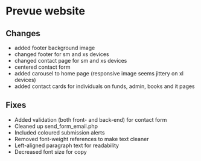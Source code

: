 # Prevue website

## Changes

* added footer background image
* changed footer for sm and xs devices
* changed contact page for sm and xs devices
* centered contact form
* added carousel to home page (responsive image seems jittery on xl devices)
* added contact cards for individuals on funds, admin, books and it pages


## Fixes

* Added validation (both front- and back-end) for contact form
* Cleaned up send_form_email.php
* Included coloured submission alerts
* Removed font-weight references to make text cleaner
* Left-aligned paragraph text for readability
* Decreased font size for copy
